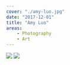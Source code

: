 ```yaml
---
cover: "./amy-luo.jpg"
date: "2017-12-01"
title: "Amy Luo"
areas:
    - Photography
    - Art
---
```


![](./andrea-natali.jpg)
![](./kari-shea.jpg)